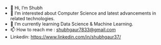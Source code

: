 - 👋 Hi, I’m Shubh
- 👀 I’m interested about Computer Science and latest advancements in related technologies.
- 🌱 I’m currently learning Data Science & Machine Learning.
- 📫 How to reach me : shubhgaur7833@gmail.com
- Linkedin: https://www.linkedin.com/in/shubhgaur37/

<!---
shubhgaur37/shubhgaur37 is a ✨ special ✨ repository because its `README.md` (this file) appears on your GitHub profile.
You can click the Preview link to take a look at your changes.
--->
